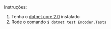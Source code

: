 Instruções:

1. Tenha o [dotnet core 2.0](https://www.microsoft.com/net/download/windows) instalado
2. Rode o comando `$ dotnet test Encoder.Tests`